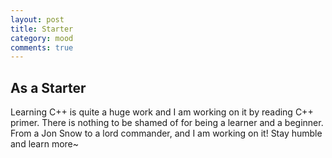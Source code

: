 ```yaml
---
layout: post
title: Starter
category: mood
comments: true
---
```


## As a Starter
Learning C++ is quite a huge work and I am working on it by reading C++ primer.
There is nothing to be shamed of for being a learner and a beginner.
From a Jon Snow to a lord commander, and I am working on it!
Stay humble and learn more~

